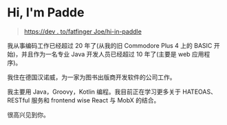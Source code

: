 # Hi, I'm Padde

> [https://dev . to/fatfinger Joe/hi-in-paddle](https://dev.to/fatfingerjoe/hi-im-padde)

我从事编码工作已经超过 20 年了(从我的旧 Commodore Plus 4 上的 BASIC 开始)，并且作为一名专业 Java 开发人员已经超过 10 年了(主要是 web 应用程序)。

我住在德国汉诺威，为一家为图书出版商开发软件的公司工作。

我主要用 Java，Groovy，Kotlin 编程。我目前正在学习更多关于 HATEOAS、RESTful 服务和 frontend wise React 与 MobX 的结合。

很高兴见到你。